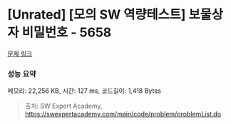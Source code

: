 # [Unrated] [모의 SW 역량테스트] 보물상자 비밀번호 - 5658 

[문제 링크](https://swexpertacademy.com/main/code/problem/problemDetail.do?contestProbId=AWXRUN9KfZ8DFAUo) 

### 성능 요약

메모리: 22,256 KB, 시간: 127 ms, 코드길이: 1,418 Bytes



> 출처: SW Expert Academy, https://swexpertacademy.com/main/code/problem/problemList.do
